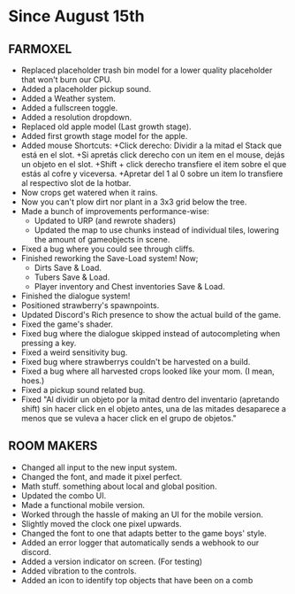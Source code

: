 # Since August 15th

## FARMOXEL
+ Replaced placeholder trash bin model for a lower quality placeholder that won't burn our CPU.
+ Added a placeholder pickup sound.
+ Added a Weather system.
+ Added a fullscreen toggle.
+ Added a resolution dropdown.
+ Replaced old apple model  (Last growth stage).
+ Added first growth stage model for the apple.
+ Added mouse Shortcuts:
        +Click derecho: Dividir a la mitad el Stack que está en el slot.
        +Si apretás click derecho con un item en el mouse, dejás un objeto en el slot. 
        +Shift + click derecho transfiere el item sobre el que estás al cofre y viceversa.
        +Apretar del 1 al 0 sobre un item lo transfiere al respectivo slot de la hotbar.
+ Now crops get watered when it rains.
+ Now you can't plow dirt nor plant in a 3x3 grid below the tree.
+ Made a bunch of improvements performance-wise:
    + Updated to URP (and rewrote shaders)
    + Updated the map to use chunks instead of individual tiles, lowering the amount of gameobjects in scene.
+ Fixed a bug where you could see through cliffs.
+ Finished reworking the Save-Load system! Now;
    + Dirts Save & Load.
   + Tubers Save & Load.
    + Player inventory and Chest inventories Save & Load.
+ Finished the dialogue system!
+ Positioned strawberry's spawnpoints.
+ Updated Discord's Rich presence to show the actual build of the game.
+ Fixed the game's shader.
+ Fixed bug where the dialogue skipped instead of autocompleting when pressing a key.
+ Fixed a weird sensitivity bug.
+ Fixed bug where strawberrys couldn't be harvested on a build.
+ Fixed a bug where all harvested crops looked like your mom. (I mean, hoes.)
+ Fixed a pickup sound related bug.
+ Fixed "Al dividir un objeto por la mitad dentro del inventario (apretando shift) sin hacer click en el objeto antes, una de las mitades desaparece a menos que se vuleva a hacer click en el grupo de objetos."

## ROOM MAKERS

+ Changed all input to the new input system.
+ Changed the font, and made it pixel perfect.
+ Math stuff. something about local and global position.
+ Updated the combo UI.
+ Made a functional mobile version.
+ Worked through the hassle of making an UI for the mobile version.
+ Slightly moved the clock one pixel upwards.
+ Changed the font to one that adapts better to the game boys' style.
+ Added an error logger that automatically sends a webhook to our discord.
+ Added a version indicator on screen. (For testing)
+ Added vibration to the controls.
+ Added an icon to identify top objects that have been on a comb